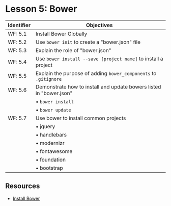 # Lesson 5: Bower

Identifier   | Objectives
-------------|------------
WF: 5.1      | Install Bower Globally
WF: 5.2      | Use `bower init` to create a "bower.json" file
WF: 5.3      | Explain the role of "bower.json"
WF: 5.4      | Use `bower install --save [project name]` to install a project
WF: 5.5      | Explain the purpose of adding `bower_components` to `.gitignore`
WF: 5.6      | Demonstrate how to install and update bowers listed in "bower.json"
             | &bull; `bower install`
             | &bull; `bower update`
WF: 5.7      | Use bower to install common projects
             | &bull; jquery
             | &bull; handlebars
             | &bull; modernizr
             | &bull; fontawesome
             | &bull; foundation
             | &bull; bootstrap

## Resources
- [Install Bower](http://bower.io/)
